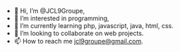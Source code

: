 - 👋 Hi, I’m @JCL9Groupe,
- 👀 I’m interested in programming,
- 🌱 I’m currently learning php, javascript, java, html, css.
- 💞️ I’m looking to collaborate on web projects.
- 📫 How to reach me jcl9groupe@gmail.com.

<!---
JCL9Groupe/JCL9Groupe is a ✨ special ✨ repository because its `README.md` (this file) appears on your GitHub profile.
You can click the Preview link to take a look at your changes.
--->
